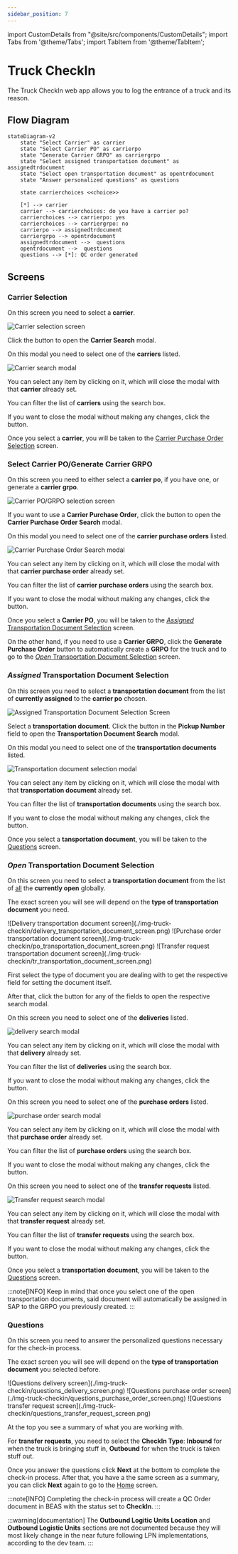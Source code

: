 ```yaml
---
sidebar_position: 7
---
```


import CustomDetails from "@site/src/components/CustomDetails";
import Tabs from '@theme/Tabs';
import TabItem from '@theme/TabItem';

# Truck CheckIn

The Truck CheckIn web app allows you to log the entrance of a truck and its reason.

## Flow Diagram

```mermaid
stateDiagram-v2
    state "Select Carrier" as carrier
    state "Select Carrier PO" as carrierpo
    state "Generate Carrier GRPO" as carriergrpo
    state "Select assigned transportation document" as assignedtrdocument
    state "Select open transportation document" as opentrdocument
    state "Answer personalized questions" as questions

    state carrierchoices <<choice>>

    [*] --> carrier
    carrier --> carrierchoices: do you have a carrier po?
    carrierchoices --> carrierpo: yes
    carrierchoices --> carriergrpo: no
    carrierpo --> assignedtrdocument
    carriergrpo --> opentrdocument
    assignedtrdocument -->  questions
    opentrdocument -->  questions
    questions --> [*]: QC order generated
```

## Screens

### Carrier Selection

On this screen you need to select a **carrier**.

![Carrier selection screen](./img-truck-checkin/carrier_selection_screen.png)

Click the <IIcon icon='iconamoon:search-bold' width='17' height='17' /> button to open the **Carrier Search** modal.

<CustomDetails summary='Carrier Search Modal'>

On this modal you need to select one of the **carriers** listed.

![Carrier search modal](./img-truck-checkin/carrier_search_modal.png)

You can select any item by clicking on it, which will close the modal with that **carrier** already set.

You can filter the list of **carriers** using the search box.

If you want to close the modal without making any changes, click the <IIcon icon='zondicons:close-solid' width='17' height='17'/> button.

</CustomDetails>

Once you select a **carrier**, you will be taken to the [Carrier Purchase Order Selection](./shipping_delivery.md#carrier-purchase-order-selection) screen.

### Select Carrier PO/Generate Carrier GRPO

On this screen you need to either select a **carrier po**, if you have one, or generate a **carrier grpo**.

![Carrier PO/GRPO selection screen](./img-truck-checkin/carrier_po_grpo_selection_screen.png)

If you want to use a **Carrier Purchase Order**, click the <IIcon icon='iconamoon:search-bold' width='17' height='17' /> button to open the **Carrier Purchase Order Search** modal.

<CustomDetails summary='Carrier Purchase Order Search Modal'>

On this modal you need to select one of the **carrier purchase orders** listed.

![Carrier Purchase Order Search modal](./img-truck-checkin/carrier_po_search_modal.png)

You can select any item by clicking on it, which will close the modal with that **carrier purchase order** already set.

You can filter the list of **carrier purchase orders** using the search box.

If you want to close the modal without making any changes, click the <IIcon icon='zondicons:close-solid' width='17' height='17'/> button.

</CustomDetails>

Once you select a **Carrier PO**, you will be taken to the [*Assigned* Transportation Document Selection](./truck_checkin.md#assigned-transportation-document-selection) screen.

On the other hand, if you need to use a **Carrier GRPO**, click the **Generate Purchase Order** button to automatically create a **GRPO** for the truck and to go to the [*Open* Transportation Document Selection](./truck_checkin.md#open-transportation-document-selection) screen.

### *Assigned* Transportation Document Selection

On this screen you need to select a **transportation document** from the list of **currently assigned** to the **carrier po** chosen.

![Assigned Transportation Document Selection Screen](./img-truck-checkin/assigned-document-selection-screen.png)

Select a **transportation document**. Click the <IIcon icon='iconamoon:search-bold' width='17' height='17' /> button in the **Pickup Number** field to open the **Transportation Document Search** modal.

<CustomDetails summary='Transportation Document Search Modal'>

On this modal you need to select one of the **transportation documents** listed.

![Transportation document selection modal](./img-truck-checkin/transpotation_document_selection_modal.png)

You can select any item by clicking on it, which will close the modal with that **transportation document** already set.

You can filter the list of **transportation documents** using the search box.

If you want to close the modal without making any changes, click the <IIcon icon='zondicons:close-solid' width='17' height='17'/> button.

</CustomDetails>

Once you select a **tansportation document**, you will be taken to the [Questions](./truck_checkin.md#questions) screen.

### *Open* Transportation Document Selection

On this screen you need to select a **transportation document** from the list of <u>all</u> the **currently open** globally.

The exact screen you will see will depend on the **type of transportation document** you need.

<Tabs>
  <TabItem value="delivery" label="Delivery" default>
    ![Delivery transportation document screen](./img-truck-checkin/delivery_transportation_document_screen.png)
  </TabItem>
  <TabItem value="po" label="Purchase Order">
    ![Purchase order transportation document screen](./img-truck-checkin/po_transportation_document_screen.png)
  </TabItem>
  <TabItem value="tr" label="Transfer Request">
    ![Transfer request transportation document screen](./img-truck-checkin/tr_transportation_document_screen.png)
  </TabItem>
</Tabs>

First select the type of document you are dealing with to get the respective field for setting the document itself.

After that, click the <IIcon icon='iconamoon:search-bold' width='17' height='17' /> button for any of the fields to open the respective search modal.

<CustomDetails summary="Delivery Number Search Modal">

On this screen you need to select one of the **deliveries** listed.

![delivery search modal](./img-truck-checkin/delivery_search_modal.png)

You can select any item by clicking on it, which will close the modal with that **delivery** already set.

You can filter the list of **deliveries** using the search box.

If you want to close the modal without making any changes, click the <IIcon icon="zondicons:close-solid" width="17" height="17"/> button.

</CustomDetails>

<CustomDetails summary="Purchase Order Number Search Modal">

On this screen you need to select one of the **purchase orders** listed.

![purchase order search modal](./img-truck-checkin/purchase_order_search_modal.png)

You can select any item by clicking on it, which will close the modal with that **purchase order** already set.

You can filter the list of **purchase orders** using the search box.

If you want to close the modal without making any changes, click the <IIcon icon="zondicons:close-solid" width="17" height="17"/> button.

</CustomDetails>

<CustomDetails summary="Transfer Request Number Search Modal">

On this screen you need to select one of the **transfer requests** listed.

![Transfer request search modal](./img-truck-checkin/transfer_request_search_modal.png)

You can select any item by clicking on it, which will close the modal with that **transfer request** already set.

You can filter the list of **transfer requests** using the search box.

If you want to close the modal without making any changes, click the <IIcon icon="zondicons:close-solid" width="17" height="17"/> button.

</CustomDetails>

Once you select a **transportation document**, you will be taken to the [Questions](./truck_checkin.md#questions) screen.

:::note[INFO]
Keep in mind that once you select one of the open transportation documents, said document will automatically be assigned in SAP to the GRPO you previously created.
:::

### Questions

On this screen you need to answer the personalized questions necessary for the check-in process.

The exact screen you will see will depend on the **type of transportation document** you selected before.

<Tabs>
  <TabItem value="delivery" label="Delivery" default>
    ![Questions delivery screen](./img-truck-checkin/questions_delivery_screen.png)
  </TabItem>
  <TabItem value="po" label="Purchase Order">
    ![Questions purchase order screen](./img-truck-checkin/questions_purchase_order_screen.png)
  </TabItem>
  <TabItem value="tr" label="Transfer Request">
    ![Questions transfer request screen](./img-truck-checkin/questions_transfer_request_screen.png)
  </TabItem>
</Tabs>

At the top you see a summary  of what you are working with.

For **transfer requests**, you need to select the **CheckIn Type**: **Inbound** for when the truck is bringing stuff in, **Outbound** for when the truck is taken stuff out.

Once you answer the questions click **Next** at the bottom to complete the check-in process. After that, you have a the same screen as a summary, you can click **Next** again to go to the [Home](./truck_checkin.md#carrier-selection) screen.

:::note[INFO]
Completing the check-in process will create a QC Order document in BEAS with the status set to **CheckIn**.
:::

:::warning[documentation]
The **Outbound Logitic Units Location** and **Outbound Logistic Units** sections are not documented because they will most likely change in the near future following LPN implementations, according to the dev team.
:::


